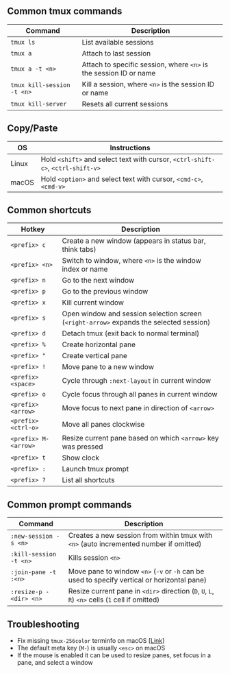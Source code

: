 ## Common tmux commands
| Command                    | Description |
| -------------------------- | ----------- |
| `tmux ls`                  | List available sessions |
| `tmux a`                   | Attach to last session  |
| `tmux a -t <n>`            | Attach to specific session, where `<n>` is the session ID or name |
| `tmux kill-session -t <n>` | Kill a session, where `<n>` is the session ID or name |
| `tmux kill-server`         | Resets all current sessions |

## Copy/Paste
| OS    | Instructions |
| ----- | ------------ |
| Linux | Hold `<shift>` and select text with cursor, `<ctrl-shift-c>`, `<ctrl-shift-v>` |
| macOS | Hold `<option>` and select text with cursor, `<cmd-c>`, `<cmd-v>` |

## Common shortcuts
| Hotkey               | Description |
| -------------------- | ----------- |
| `<prefix> c`         | Create a new window (appears in status bar, think tabs) |
| `<prefix> <n>`       | Switch to window, where `<n>` is the window index or name |
| `<prefix> n`         | Go to the next window |
| `<prefix> p`         | Go to the previous window |
| `<prefix> x`         | Kill current window |
| `<prefix> s`         | Open window and session selection screen (`<right-arrow>` expands the selected session) |
| `<prefix> d`         | Detach tmux (exit back to normal terminal) |
| `<prefix> %`         | Create horizontal pane |
| `<prefix> "`         | Create vertical pane |
| `<prefix> !`         | Move pane to a new window |
| `<prefix> <space>`   | Cycle through `:next-layout` in current window |
| `<prefix> o`         | Cycle focus through all panes in current window |
| `<prefix> <arrow>`   | Move focus to next pane in direction of `<arrow>` |
| `<prefix> <ctrl-o>`  | Move all panes clockwise |
| `<prefix> M-<arrow>` | Resize current pane based on which `<arrow>` key was pressed |
| `<prefix> t`         | Show clock |
| `<prefix> :`         | Launch tmux prompt |
| `<prefix> ?`         | List all shortcuts |

## Common prompt commands
| Command                    | Description |
| -------------------------- | ----------- |
| `:new-session -s <n>`      | Creates a new session from within tmux with `<n>` (auto incremented number if omitted) |
| `:kill-session -t <n>`     | Kills session `<n>` |
| `:join-pane -t :<n>`       | Move pane to window `<n>` (`-v` or `-h` can be used to specify vertical or horizontal pane) |
| `:resize-p -<dir> <n>`     | Resize current pane in `<dir>` direction (`D`, `U`, `L`, `R`) `<n>` cells (`1` cell if omitted) |

## Troubleshooting
- Fix missing `tmux-256color` terminfo on macOS [[Link](https://gist.github.com/bbqtd/a4ac060d6f6b9ea6fe3aabe735aa9d95)]
- The default meta key (`M-`) is usually `<esc>` on macOS
- If the mouse is enabled it can be used to resize panes, set focus in a pane, and select a window
